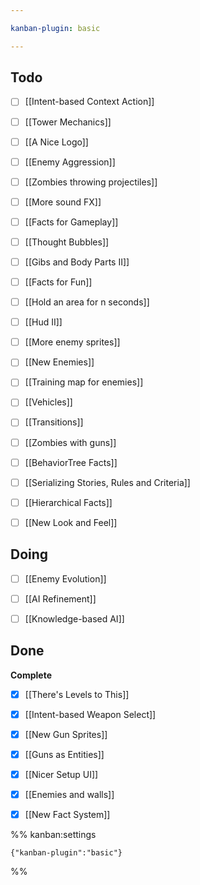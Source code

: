 ```yaml
---

kanban-plugin: basic

---
```


## Todo

- [ ] [[Intent-based Context Action]]
- [ ] [[Tower Mechanics]]
- [ ] [[A Nice Logo]]
- [ ] [[Enemy Aggression]]
- [ ] [[Zombies throwing projectiles]]
- [ ] [[More sound FX]]
- [ ] [[Facts for Gameplay]]
- [ ] [[Thought Bubbles]]
- [ ] [[Gibs and Body Parts II]]
- [ ] [[Facts for Fun]]
- [ ] [[Hold an area for n seconds]]
- [ ] [[Hud II]]
- [ ] [[More enemy sprites]]
- [ ] [[New Enemies]]
- [ ] [[Training map for enemies]]
- [ ] [[Vehicles]]
- [ ] [[Transitions]]
- [ ] [[Zombies with guns]]
- [ ] [[BehaviorTree Facts]]
- [ ] [[Serializing Stories, Rules and Criteria]]
- [ ] [[Hierarchical Facts]]
- [ ] [[New Look and Feel]]


## Doing

- [ ] [[Enemy Evolution]]
- [ ] [[AI Refinement]]
- [ ] [[Knowledge-based AI]]


## Done

**Complete**
- [x] [[There's Levels to This]]
- [x] [[Intent-based Weapon Select]]
- [x] [[New Gun Sprites]]
- [x] [[Guns as Entities]]
- [x] [[Nicer Setup UI]]
- [x] [[Enemies and walls]]
- [x] [[New Fact System]]




%% kanban:settings
```
{"kanban-plugin":"basic"}
```
%%
